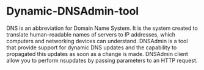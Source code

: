 # Dynamic-DNSAdmin-tool
DNS is an abbreviation for Domain Name System. It is the system created to translate human-readable names of servers to IP addresses, which computers and networking devices can understand. DNSAdmin is a tool that provide support for dynamic DNS updates and the capability to propagated this updates as soon as a change is made. DNSAdmin client allow you to perform nsupdates by passing parameters to an HTTP request.
